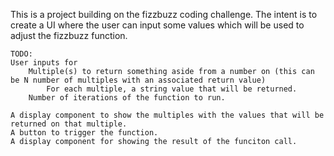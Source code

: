 This is a project building on the fizzbuzz coding challenge. The intent is to create a UI where the user can input some values which will 
    be used to adjust the fizzbuzz function. 

    TODO:
    User inputs for
        Multiple(s) to return something aside from a number on (this can be N number of multiples with an associated return value)
            For each multiple, a string value that will be returned.
        Number of iterations of the function to run.
    
    A display component to show the multiples with the values that will be returned on that multiple. 
    A button to trigger the function. 
    A display component for showing the result of the funciton call. 
    